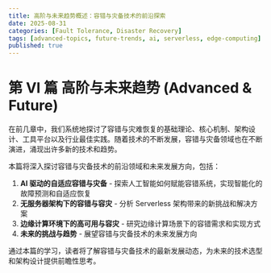 ```yaml
---
title: 高阶与未来趋势概述：容错与灾备技术的前沿探索
date: 2025-08-31
categories: [Fault Tolerance, Disaster Recovery]
tags: [advanced-topics, future-trends, ai, serverless, edge-computing]
published: true
---
```


# 第 VI 篇 高阶与未来趋势 (Advanced & Future)

在前几章中，我们系统地探讨了容错与灾难恢复的基础理论、核心机制、架构设计、工具平台以及行业最佳实践。随着技术的不断发展，容错与灾备领域也在不断演进，涌现出许多新的技术和趋势。

本篇将深入探讨容错与灾备技术的前沿领域和未来发展方向，包括：

1. **AI 驱动的自适应容错与灾备** - 探索人工智能如何赋能容错系统，实现智能化的故障预测和自适应恢复
2. **无服务器架构下的容错与容灾** - 分析 Serverless 架构带来的新挑战和解决方案
3. **边缘计算环境下的高可用与容灾** - 研究边缘计算场景下的容错需求和实现方式
4. **未来的挑战与趋势** - 展望容错与灾备技术的未来发展方向

通过本篇的学习，读者将了解容错与灾备技术的最新发展动态，为未来的技术选型和架构设计提供前瞻性思考。